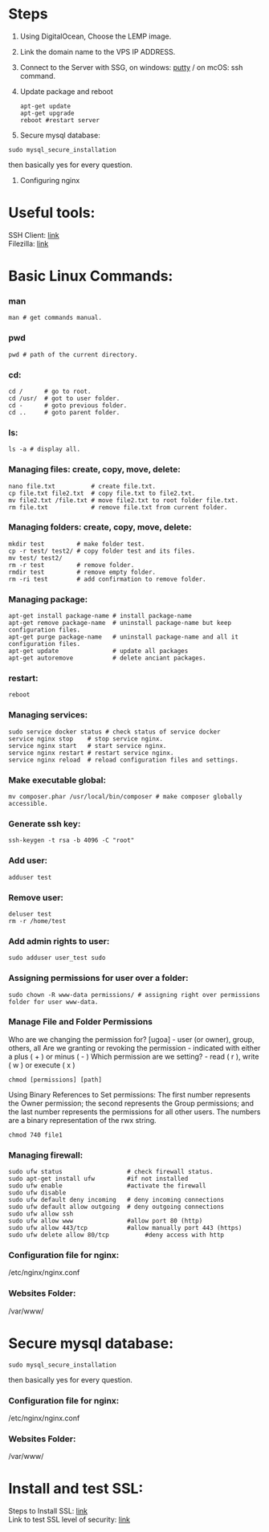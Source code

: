 # Steps
1. Using DigitalOcean, Choose the LEMP image.
1. Link the domain name to the VPS IP ADDRESS.
1. Connect to the Server with SSG, on windows: [putty](http://www.putty.org/) / on mcOS: ssh command.
1. Update package and reboot
    ```
    apt-get update
    apt-get upgrade
    reboot #restart server
    ```
  
1. Secure mysql database:
```
sudo mysql_secure_installation
```  
  then basically yes for every question.  
  
1. Configuring nginx
  
# Useful tools:
SSH Client: [link](http://www.putty.org/)  
Filezilla: [link](https://filezilla-project.org/download.php?type=client)

# Basic Linux Commands:

### man
```
man # get commands manual.  
```  

### pwd  
```
pwd # path of the current directory.  
```

### cd:  
```
cd /      # go to root.  
cd /usr/  # got to user folder.  
cd -      # goto previous folder.  
cd ..     # goto parent folder.    
```

### ls:
```
ls -a # display all.
```

### Managing files: create, copy, move, delete:
```
nano file.txt          # create file.txt.
cp file.txt file2.txt  # copy file.txt to file2.txt.
mv file2.txt /file.txt # move file2.txt to root folder file.txt.
rm file.txt            # remove file.txt from current folder.
```

### Managing folders: create, copy, move, delete:
```
mkdir test         # make folder test.
cp -r test/ test2/ # copy folder test and its files.
mv test/ test2/
rm -r test         # remove folder.
rmdir test         # remove empty folder.
rm -ri test        # add confirmation to remove folder.
```

### Managing package:
```
apt-get install package-name # install package-name
apt-get remove package-name  # uninstall package-name but keep configuration files.
apt-get purge package-name   # uninstall package-name and all it configuration files.
apt-get update               # update all packages
apt-get autoremove           # delete anciant packages.
```

### restart:
```
reboot
```

### Managing services:
```
sudo service docker status # check status of service docker
service nginx stop    # stop service nginx.
service nginx start   # start service nginx.
service nginx restart # restart service nginx.
service nginx reload  # reload configuration files and settings.
```

### Make executable global:
```
mv composer.phar /usr/local/bin/composer # make composer globally accessible.
```

### Generate ssh key:
```
ssh-keygen -t rsa -b 4096 -C "root"
```

### Add user:
```
adduser test
```

### Remove user:
```
deluser test
rm -r /home/test
```  
### Add admin rights to user:
```
sudo adduser user_test sudo
```  
### Assigning permissions for user over a folder:
```
sudo chown -R www-data permissions/ # assigning right over permissions folder for user www-data.
```  

### Manage File and Folder Permissions 

Who are we changing the permission for? [ugoa] - user (or owner), group, others, all
Are we granting or revoking the permission - indicated with either a plus ( + ) or minus ( - )
Which permission are we setting? - read ( r ), write ( w ) or execute ( x )

```
chmod [permissions] [path]
```

Using Binary References to Set permissions: The first number represents the Owner permission; the second represents the Group permissions; and the last number represents the permissions for all other users. The numbers are a binary representation of the rwx string.

```
chmod 740 file1
```

### Managing firewall:
```
sudo ufw status                  # check firewall status.
sudo apt-get install ufw         #if not installed
sudo ufw enable                  #activate the firewall
sudo ufw disable
sudo ufw default deny incoming   # deny incoming connections
sudo ufw default allow outgoing  # deny outgoing connections
sudo ufw allow ssh
sudo ufw allow www               #allow port 80 (http)
sudo ufw allow 443/tcp           #allow manually port 443 (https)
sudo ufw delete allow 80/tcp          #deny access with http
```  
### Configuration file for nginx:
/etc/nginx/nginx.conf  
### Websites Folder:
/var/www/  
# Secure mysql database:
```
sudo mysql_secure_installation
```  
then basically yes for every question.

### Configuration file for nginx:
/etc/nginx/nginx.conf

### Websites Folder:
/var/www/

# Install and test SSL:
Steps to Install SSL: [link](https://www.digitalocean.com/community/tutorials/how-to-secure-nginx-with-let-s-encrypt-on-ubuntu-16-04)  
Link to test SSL level of security: [link](https://www.ssllabs.com/ssltest/)


